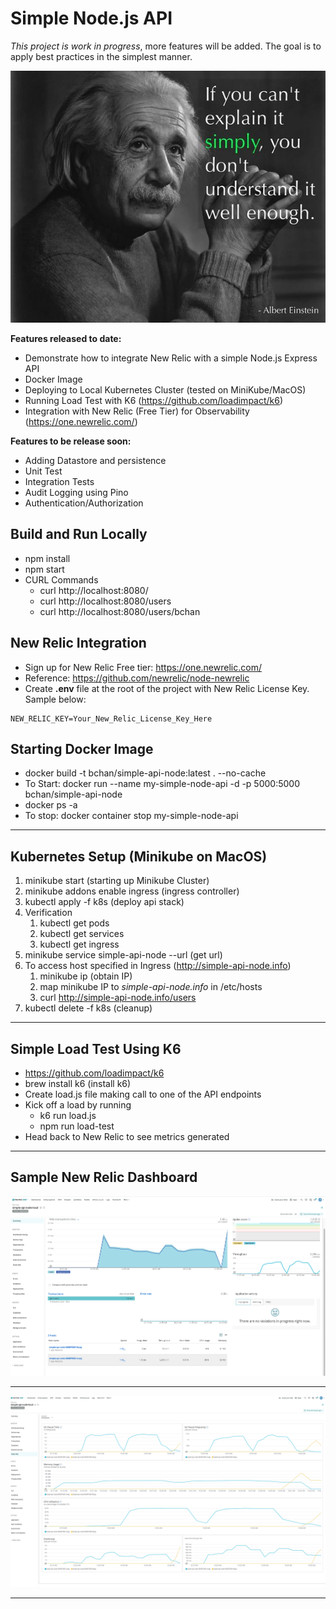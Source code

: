 # Simple Node.js API #

*This project is work in progress*, more features will be added. The goal is to apply best practices in the simplest manner.

![image](docs/Simplicity.jpg)

**Features released to date:**

* Demonstrate how to integrate New Relic with a simple Node.js Express API
* Docker Image
* Deploying to Local Kubernetes Cluster (tested on MiniKube/MacOS)
* Running Load Test with K6 (https://github.com/loadimpact/k6)
* Integration with New Relic (Free Tier) for Observability (https://one.newrelic.com/)


**Features to be release soon:**

* Adding Datastore and persistence
* Unit Test
* Integration Tests
* Audit Logging using Pino
* Authentication/Authorization


## Build and Run Locally

* npm install
* npm start
* CURL Commands
  * curl http://localhost:8080/
  * curl http://localhost:8080/users
  * curl http://localhost:8080/users/bchan

## New Relic Integration

* Sign up for New Relic Free tier: https://one.newrelic.com/
* Reference: https://github.com/newrelic/node-newrelic
* Create **.env** file at the root of the project with New Relic License Key. Sample below:

```
NEW_RELIC_KEY=Your_New_Relic_License_Key_Here
```

## Starting Docker Image

* docker build -t bchan/simple-api-node:latest . --no-cache
* To Start: docker run --name my-simple-node-api -d -p 5000:5000 bchan/simple-api-node
* docker ps -a
* To stop:  docker container stop my-simple-node-api

-----------
## Kubernetes Setup (Minikube on MacOS)

1. minikube start (starting up Minikube Cluster)
2. minikube addons enable ingress  (ingress controller)
3. kubectl apply -f k8s (deploy api stack)
4. Verification
   1. kubectl get pods
   2. kubectl get services
   3. kubectl get ingress
5. minikube service simple-api-node --url (get url)
6. To access host specified in Ingress (http://simple-api-node.info)
   1. minikube ip (obtain IP)
   2. map minikube IP to *simple-api-node.info* in /etc/hosts
   3. curl http://simple-api-node.info/users
7. kubectl delete -f k8s (cleanup)

-----------

## Simple Load Test Using K6

* https://github.com/loadimpact/k6
* brew install k6 (install k6)
* Create load.js file making call to one of the API endpoints
* Kick off a load by running
  * k6 run load.js
  * npm run load-test
* Head back to New Relic to see metrics generated

-----------

## Sample New Relic Dashboard

![image](docs/NR_Summary.png)

----------------

![image](docs/NR_NodeVM.png)

------------------
